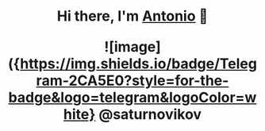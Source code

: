 <h1 align="center">Hi there, I'm <a href="https://daniilshat.ru/" target="_blank">Antonio</a>  👋

 ![image]({https://img.shields.io/badge/Telegram-2CA5E0?style=for-the-badge&logo=telegram&logoColor=white} @saturnovikov
 
<!--
**saturnovikov/saturnovikov** is a ✨ _special_ ✨ repository because its `README.md` (this file) appears on your GitHub profile.



Here are some ideas to get you started:

- 🔭 I’m currently working on ...
- 🌱 I’m currently learning ...
- 👯 I’m looking to collaborate on ...
- 🤔 I’m looking for help with ...
- 💬 Ask me about ...
- 📫 How to reach me: ...
- 😄 Pronouns: ...
- ⚡ Fun fact: ...
-->
